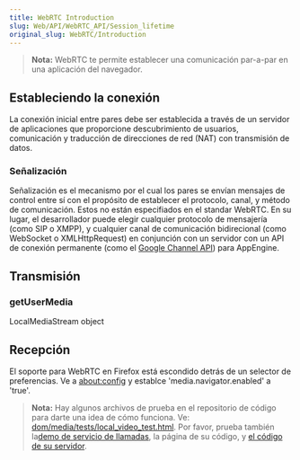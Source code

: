 ```yaml
---
title: WebRTC Introduction
slug: Web/API/WebRTC_API/Session_lifetime
original_slug: WebRTC/Introduction
---
```


> **Nota:** WebRTC te permite establecer una comunicación par-a-par en una aplicación del navegador.

## Estableciendo la conexión

La conexión inicial entre pares debe ser establecida a través de un servidor de aplicaciones que proporcione descubrimiento de usuarios, comunicación y traducción de direcciones de red (NAT) con transmisión de datos.

### Señalización

Señalización es el mecanismo por el cual los pares se envían mensajes de control entre sí con el propósito de establecer el protocolo, canal, y método de comunicación. Estos no están especifiados en el standar WebRTC. En su lugar, el desarrollador puede elegir cualquier protocolo de mensajería (como SIP o XMPP), y cualquier canal de comunicación bidirecional (como WebSocket o XMLHttpRequest) en conjunción con un servidor con un API de conexión permanente (como el [Google Channel API](https://developers.google.com/appengine/docs/python/channel/overview)) para AppEngine.

## Transmisión

### getUserMedia

LocalMediaStream object

## Recepción

El soporte para WebRTC en Firefox está escondido detrás de un selector de preferencias. Ve a [about:config](/about:config) y establce 'media.navigator.enabled' a 'true'.

> **Nota:** Hay algunos archivos de prueba en el repositorio de código para darte una idea de cómo funciona. Ve: [dom/media/tests/local_video_test.html](http://hg.mozilla.org/projects/alder/file/tip/dom/media/tests/local_video_test.html). Por favor, prueba también la[demo de servicio de llamadas](http://webrtc-demo.herokuapp.com/mozdemo), la página de su código, y [el código de su servidor](https://github.com/anantn/webrtc-demo/).
